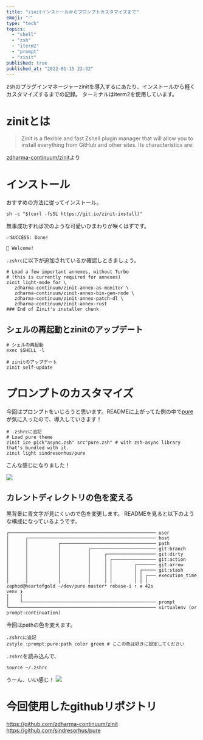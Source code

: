 ```yaml
---
title: "zinitインストールからプロンプトカスタマイズまで"
emoji: "💧"
type: "tech"
topics:
  - "shell"
  - "zsh"
  - "iterm2"
  - "prompt"
  - "zinit"
published: true
published_at: "2022-01-15 23:32"
---
```


zshのプラグインマネージャーzinitを導入するにあたり、インストールから軽くカスタマイズするまでの記録。
ターミナルはiterm2を使用しています。

# zinitとは

>Zinit is a flexible and fast Zshell plugin manager that will allow you to install everything from GitHub and other sites. Its characteristics are:

[zdharma-continuum/zinit](https://github.com/zdharma-continuum/zinit)より

# インストール

おすすめの方法に従ってインストール。

```
sh -c "$(curl -fsSL https://git.io/zinit-install)"
```

無事成功すれば次のような可愛いひまわりが咲くはずです。

```
✅SUCCESS: Done!

🌻 Welcome!
```

`.zshrc`に以下が追加されているか確認しときましょう。

```
# Load a few important annexes, without Turbo
# (this is currently required for annexes)
zinit light-mode for \
   zdharma-continuum/zinit-annex-as-monitor \
   zdharma-continuum/zinit-annex-bin-gem-node \
   zdharma-continuum/zinit-annex-patch-dl \
   zdharma-continuum/zinit-annex-rust
### End of Zinit's installer chunk
```

## シェルの再起動とzinitのアップデート


```
# シェルの再起動
exec $SHELL -l

# zinitのアップデート
zinit self-update
```

# プロンプトのカスタマイズ

今回はプロンプトをいじろうと思います。READMEに上がってた例の中で[pure](https://github.com/sindresorhus/pure)が気に入ったので、導入していきます！

```
# .zshrcに追記
# Load pure theme
zinit ice pick"async.zsh" src"pure.zsh" # with zsh-async library that's bundled with it.
zinit light sindresorhus/pure
```
こんな感じになりました！

![](https://storage.googleapis.com/zenn-user-upload/2f3868942ced-20220115.png)

## カレントディレクトリの色を変える

黒背景に青文字が見にくいので色を変更します。
READMEを見ると以下のような構成になっているようです。

```
┌────────────────────────────────────────────────────── user
│      ┌─────────────────────────────────────────────── host
│      │           ┌─────────────────────────────────── path
│      │           │          ┌──────────────────────── git:branch
│      │           │          │     ┌────────────────── git:dirty
│      │           │          │     │ ┌──────────────── git:action
│      │           │          │     │ │        ┌─────── git:arrow
│      │           │          │     │ │        │ ┌───── git:stash
│      │           │          │     │ │        │ │ ┌─── execution_time
│      │           │          │     │ │        │ │ │
zaphod@heartofgold ~/dev/pure master* rebase-i ⇡ ≡ 42s
venv ❯
│    │
│    └───────────────────────────────────────────────── prompt
└────────────────────────────────────────────────────── virtualenv (or prompt:continuation)
```

今回はpathの色を変えます。

```
.zshrcに追記
zstyle :prompt:pure:path color green # ここの色は好きに設定してください
```

`.zshrc`を読み込んで、

```
source ~/.zshrc
```

うーん、いい感じ！
![](https://storage.googleapis.com/zenn-user-upload/af2945d25820-20220115.png)

# 今回使用したgithubリポジトリ

https://github.com/zdharma-continuum/zinit
https://github.com/sindresorhus/pure